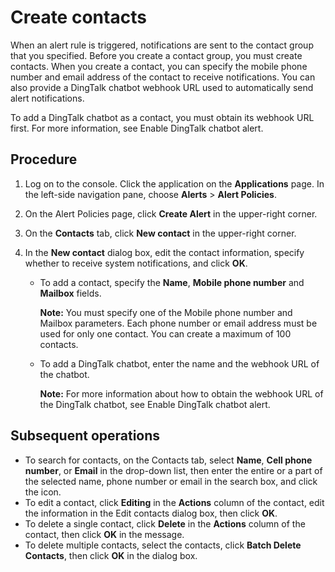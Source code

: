 # Create contacts

When an alert rule is triggered, notifications are sent to the contact group that you specified. Before you create a contact group, you must create contacts. When you create a contact, you can specify the mobile phone number and email address of the contact to receive notifications. You can also provide a DingTalk chatbot webhook URL used to automatically send alert notifications.

To add a DingTalk chatbot as a contact, you must obtain its webhook URL first. For more information, see Enable DingTalk chatbot alert.

## Procedure

1.  Log on to the console. Click the application on the **Applications** page. In the left-side navigation pane, choose **Alerts** \> **Alert Policies**.

2.  On the Alert Policies page, click **Create Alert** in the upper-right corner.

3.  On the **Contacts** tab, click **New contact** in the upper-right corner.

4.  In the **New contact** dialog box, edit the contact information, specify whether to receive system notifications, and click **OK**.

    -   To add a contact, specify the **Name**, **Mobile phone number** and **Mailbox** fields.

        **Note:** You must specify one of the Mobile phone number and Mailbox parameters. Each phone number or email address must be used for only one contact. You can create a maximum of 100 contacts.

    -   To add a DingTalk chatbot, enter the name and the webhook URL of the chatbot.

        **Note:** For more information about how to obtain the webhook URL of the DingTalk chatbot, see Enable DingTalk chatbot alert.


## Subsequent operations



-   To search for contacts, on the Contacts tab, select **Name**, **Cell phone number**, or **Email** in the drop-down list, then enter the entire or a part of the selected name, phone number or email in the search box, and click the icon.
-   To edit a contact, click **Editing** in the **Actions** column of the contact, edit the information in the Edit contacts dialog box, then click **OK**.
-   To delete a single contact, click **Delete** in the **Actions** column of the contact, then click **OK** in the message.
-   To delete multiple contacts, select the contacts, click **Batch Delete Contacts**, then click **OK** in the dialog box.

